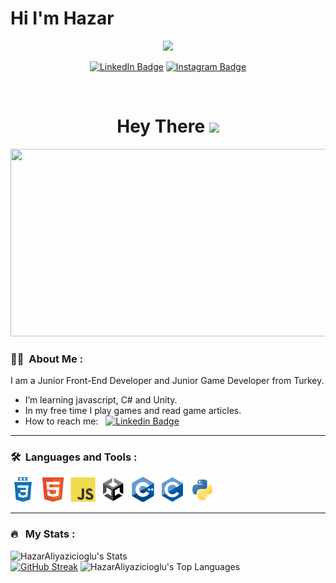 # Hi I'm Hazar

<p align="center"><img src="https://media.giphy.com/media/M9gbBd9nbDrOTu1Mqx/giphy.gif" width="100"/></p>
<p align="center">
<a href="https://www.linkedin.com/in/hazar-aliyazıcıoğlu/"><img src="https://img.shields.io/badge/LinkedIn-blue?style=for-the-badge&logo=linkedin&logoColor=white" alt="LinkedIn Badge"></a>
 <a href="https://www.instagram.com/hazaraliyzcgll/"><img src="https://img.shields.io/badge/Instagram-ff0069?style=for-the-badge&logo=instagram&logoColor=white" alt="Instagram Badge"></a>
</p>
<p align="center"><img src="https://komarev.com/ghpvc/?username=hazar-aliyazicioglu&style=flat-square&color=blue" alt=""></p>

<h1 align="center">Hey There <img src="https://media.giphy.com/media/hvRJCLFzcasrR4ia7z/giphy.gif" width="40"></h1>

<p align="center"><img src="https://media.giphy.com/media/dWesBcTLavkZuG35MI/giphy.gif" width="600" height="300"  /></p>

### :man_technologist: &nbsp;About Me :

I am a Junior Front-End Developer and Junior Game Developer from Turkey.

-  I’m learning javascript, C# and Unity.
-  In my free time I play games and read game articles.
-  How to reach me: &nbsp; [![Linkedin Badge](https://img.shields.io/badge/-hazar-blue?style=flat&logo=Linkedin&logoColor=white)](https://www.linkedin.com/in/hazar-aliyazıcıoğlu)

---

### 🛠 &nbsp;Languages and Tools :

<p>
<img src="https://github.com/devicons/devicon/blob/master/icons/css3/css3-plain-wordmark.svg"  title="CSS3" alt="CSS" width="40" height="40"/>&nbsp;
<img src="https://github.com/devicons/devicon/blob/master/icons/html5/html5-original.svg" title="HTML5" alt="HTML" width="40" height="40"/>&nbsp;
<img src="https://github.com/devicons/devicon/blob/master/icons/javascript/javascript-original.svg" title="JavaScript" alt="JavaScript" width="40" height="40"/>&nbsp;
<img src="https://github.com/devicons/devicon/blob/master/icons/unity/unity-original.svg" title="Unity" **alt="Unity" width="40" height="40"/>&nbsp;
<img src="https://github.com/devicons/devicon/blob/master/icons/cplusplus/cplusplus-original.svg" title="C++" **alt="C++" width="40" height="40"/>&nbsp;
<img src="https://github.com/devicons/devicon/blob/master/icons/c/c-original.svg" title="C" **alt="C" width="40" height="40"/>&nbsp;
<img src="https://github.com/devicons/devicon/blob/master/icons/python/python-original.svg" title="Python" **alt="Python" width="40" height="40"/>&nbsp;
</p>

---

### 🔥 &nbsp; My Stats :
![HazarAliyazicioglu's Stats](https://github-readme-stats.vercel.app/api?username=HazarAliyazicioglu&theme=tokyonight&show_icons=true&hide_border=false&count_private=true) <br>
[![GitHub Streak](https://github-readme-streak-stats.herokuapp.com?user=HazarAliyazicioglu&theme=tokyonight-duo&mode=weekly)](https://git.io/streak-stats)
![HazarAliyazicioglu's Top Languages](https://github-readme-stats.vercel.app/api/top-langs/?username=HazarAliyazicioglu&theme=tokyonight&show_icons=true&hide_border=false&layout=compact)
